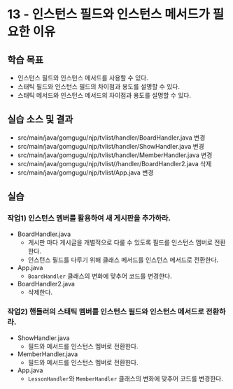 # 13 - 인스턴스 필드와 인스턴스 메서드가 필요한 이유

## 학습 목표

- 인스턴스 필드와 인스턴스 메서드를 사용할 수 있다.
- 스태틱 필드와 인스턴스 필드의 차이점과 용도를 설명할 수 있다.
- 스태틱 메서드와 인스턴스 메서드의 차이점과 용도를 설명할 수 있다.

## 실습 소스 및 결과

- src/main/java/gomgugu/njp/tvlist/handler/BoardHandler.java 변경
- src/main/java/gomgugu/njp/tvlist/handler/ShowHandler.java 변경
- src/main/java/gomgugu/njp/tvlist/handler/MemberHandler.java 변경
- src/main/java/gomgugu/njp/tvlist//handler/BoardHandler2.java 삭제
- src/main/java/gomgugu/njp/tvlist/App.java 변경

## 실습

### 작업1) 인스턴스 멤버를 활용하여 새 게시판을 추가하라.

- BoardHandler.java
    - 게시판 마다 게시글을 개별적으로 다룰 수 있도록 필드를 인스턴스 멤버로 전환한다.
    - 인스턴스 필드를 다루기 위해 클래스 메서드를 인스턴스 메서드로 전환한다.
- App.java
    - `BoardHandler` 클래스의 변화에 맞추어 코드를 변경한다.
- BoardHandler2.java
    - 삭제한다.

### 작업2) 핸들러의 스태틱 멤버를 인스턴스 필드와 인스턴스 메서드로 전환하라.

- ShowHandler.java
    - 필드와 메서드를 인스턴스 멤버로 전환한다.
- MemberHandler.java    
    - 필드와 메서드를 인스턴스 멤버로 전환한다.
- App.java
    - `LessonHandler`와 `MemberHandler` 클래스의 변화에 맞추어 코드를 변경한다.
